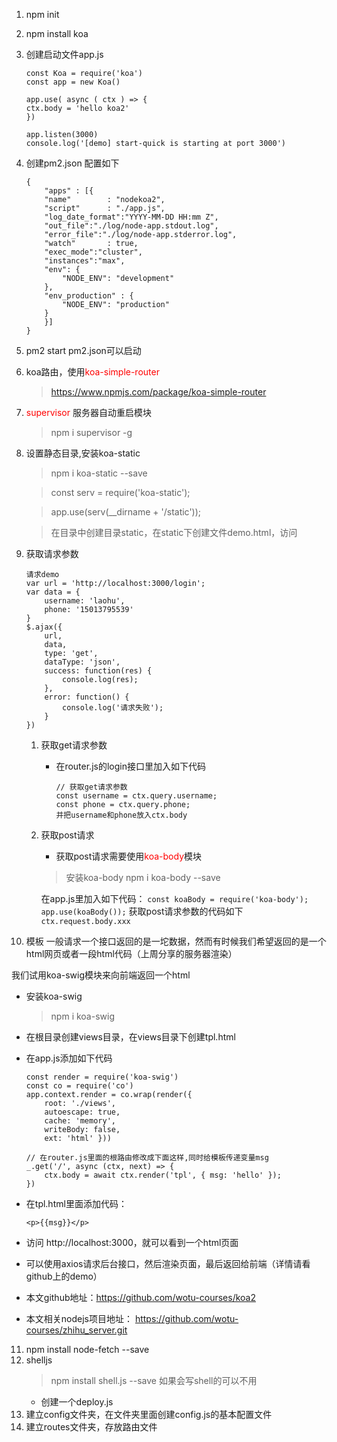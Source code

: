 1. npm init
2. npm install koa
3. 创建启动文件app.js
	```
	const Koa = require('koa')
	const app = new Koa()

	app.use( async ( ctx ) => {
	ctx.body = 'hello koa2'
	})

	app.listen(3000)
	console.log('[demo] start-quick is starting at port 3000')
	```
4. 创建pm2.json 配置如下
	```
	{
		"apps" : [{
		"name"        : "nodekoa2",
		"script"      : "./app.js",
		"log_date_format":"YYYY-MM-DD HH:mm Z",
		"out_file":"./log/node-app.stdout.log",
		"error_file":"./log/node-app.stderror.log",
		"watch"       : true,
		"exec_mode":"cluster",
		"instances":"max",
		"env": {
			"NODE_ENV": "development"
		},
		"env_production" : {
			"NODE_ENV": "production"
		}
		}]
	}
	```
5. pm2 start pm2.json可以启动

6. koa路由，使用<font color=red>koa-simple-router</font>
	> https://www.npmjs.com/package/koa-simple-router
7. <font color=red>supervisor</font> 服务器自动重启模块

	> npm i supervisor -g

8. 设置静态目录,安装koa-static

	> npm i koa-static --save

	> const serv = require('koa-static');

	> app.use(serv(__dirname + '/static'));

	> 在目录中创建目录static，在static下创建文件demo.html，访问

9. 获取请求参数
	```
	请求demo
	var url = 'http://localhost:3000/login';
	var data = {
		username: 'laohu',
		phone: '15013795539'
	}
	$.ajax({
		url,
		data,
		type: 'get',
		dataType: 'json',
		success: function(res) {
			console.log(res);
		},
		error: function() {
			console.log('请求失败');
		}
	})
	```
	1. 获取get请求参数
		- 在router.js的login接口里加入如下代码
			```
			// 获取get请求参数
			const username = ctx.query.username;
			const phone = ctx.query.phone;
			并把username和phone放入ctx.body
			```
	2. 获取post请求
		- 获取post请求需要使用<font color=red>koa-body</font>模块
		> 安装koa-body npm i koa-body --save

		在app.js里加入如下代码：
			```
			const koaBody = require('koa-body');
			app.use(koaBody());
			```
			获取post请求参数的代码如下
			```
			ctx.request.body.xxx
			```
10. 模板
一般请求一个接口返回的是一坨数据，然而有时候我们希望返回的是一个html网页或者一段html代码（上周分享的服务器渲染）

我们试用koa-swig模块来向前端返回一个html
- 安装koa-swig
	> npm i koa-swig
- 在根目录创建views目录，在views目录下创建tpl.html
- 在app.js添加如下代码
	```
	const render = require('koa-swig')
	const co = require('co')
	app.context.render = co.wrap(render({
		root: './views',
		autoescape: true,
		cache: 'memory',
		writeBody: false,
		ext: 'html' }))

	// 在router.js里面的根路由修改成下面这样,同时给模板传递变量msg
	_.get('/', async (ctx, next) => {
		ctx.body = await ctx.render('tpl', { msg: 'hello' });
	})
	```
- 在tpl.html里面添加代码：
	```
	<p>{{msg}}</p>
	```
- 访问 http://localhost:3000，就可以看到一个html页面

- 可以使用axios请求后台接口，然后渲染页面，最后返回给前端（详情请看github上的demo）
- 本文github地址：https://github.com/wotu-courses/koa2
- 本文相关nodejs项目地址： https://github.com/wotu-courses/zhihu_server.git

11. npm install node-fetch --save
12. shelljs
	> npm install shell.js --save  如果会写shell的可以不用
	- 创建一个deploy.js
13. 建立config文件夹，在文件夹里面创建config.js的基本配置文件
14. 建立routes文件夹，存放路由文件